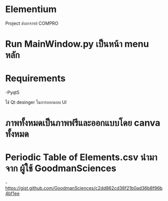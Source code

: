 # Elementium
  Project ส่งอาจารย์ COMPRO
# Run MainWindow.py เป็นหน้า menu หลัก
# Requirements
  -Pyqt5

ใช้ Qt desinger ในการออกแบบ UI

# ภาพทั้งหมดเป็นภาพฟรีและออกแบบโดย canva ทั้งหมด
# Periodic Table of Elements.csv นำมาจาก ผู้ใช้ GoodmanSciences
  -https://gist.github.com/GoodmanSciences/c2dd862cd38f21b0ad36b8f96b4bf1ee

